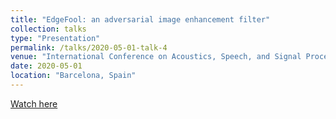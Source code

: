 ```yaml
---
title: "EdgeFool: an adversarial image enhancement filter" 
collection: talks
type: "Presentation"
permalink: /talks/2020-05-01-talk-4
venue: "International Conference on Acoustics, Speech, and Signal Processing (ICASSP), 2020"
date: 2020-05-01
location: "Barcelona, Spain"
---
```

[Watch here](https://www.youtube.com/watch?time_continue=16&v=jzoo5USTUSs&feature=emb_logo)
